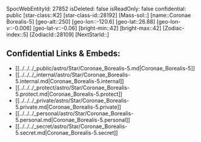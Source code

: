 ﻿---
location: [26.88,-120.6,250]
type: Star
tags:
- astro/Star

---
SpocWebEntityId: 27852
isDeleted: false
isReadOnly: false
confidential: public
[star-class::K2]
[star-class-id::28192]
[Mass-sol::]
[name::Coronae Borealis-5]
[geo-alt::250]
[geo-lon::-120.6]
[geo-lat::26.88]
[geo-lon-v::-0.006]
[geo-lat-v::-0.06]
[bright-min::42]
[bright-max::42]
[Zodiac-index::5]
[ZodiacId::28109]
[NextStarId::]



## Confidential Links & Embeds: 
- [[../../../_public/astro/Star/Coronae_Borealis-5.md|Coronae_Borealis-5]] 
- [[../../../_internal/astro/Star/Coronae_Borealis-5.internal.md|Coronae_Borealis-5.internal]] 
- [[../../../_protect/astro/Star/Coronae_Borealis-5.protect.md|Coronae_Borealis-5.protect]] 
- [[../../../_private/astro/Star/Coronae_Borealis-5.private.md|Coronae_Borealis-5.private]] 
- [[../../../_personal/astro/Star/Coronae_Borealis-5.personal.md|Coronae_Borealis-5.personal]] 
- [[../../../_secret/astro/Star/Coronae_Borealis-5.secret.md|Coronae_Borealis-5.secret]]

